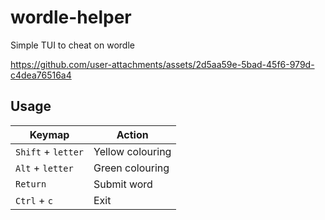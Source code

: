 # wordle-helper
Simple TUI to cheat on wordle

https://github.com/user-attachments/assets/2d5aa59e-5bad-45f6-979d-c4dea76516a4


## Usage

| Keymap             | Action           |
| ------------------ | ---------------- |
| `Shift` + `letter` | Yellow colouring |
| `Alt` + `letter`   | Green colouring  |
| `Return`           | Submit word      |
| `Ctrl` + `c`       | Exit             |
